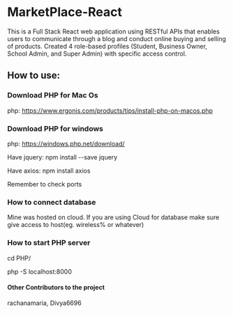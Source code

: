 # MarketPlace-React
This is a Full Stack React web application using RESTful APIs that enables users to communicate through a blog and conduct online buying and selling of products. Created 4 role-based profiles (Student, Business Owner, School Admin, and Super Admin) with specific access control.

## How to use:

### Download PHP for Mac Os
php: https://www.ergonis.com/products/tips/install-php-on-macos.php

### Download PHP for windows

php: https://windows.php.net/download/

Have jquery: npm install --save jquery

Have axios: npm install axios

Remember to check ports

### How to connect database

Mine was hosted on cloud. If you are using Cloud for database make sure give access to host(eg. wireless% or whatever)

### How to start PHP server

cd PHP/

php -S localhost:8000

#### Other Contributors to the project
rachanamaria, Divya6696